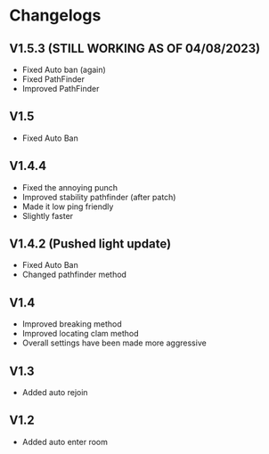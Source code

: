 # Changelogs

## V1.5.3 (STILL WORKING AS OF 04/08/2023)
- Fixed Auto ban (again)
- Fixed PathFinder
- Improved PathFinder


## V1.5
- Fixed Auto Ban


## V1.4.4
- Fixed the annoying punch
- Improved stability pathfinder (after patch)
- Made it low ping friendly
- Slightly faster


## V1.4.2 (Pushed light update)
- Fixed Auto Ban
- Changed pathfinder method


## V1.4
- Improved breaking method
- Improved locating clam method
- Overall settings have been made more aggressive

## V1.3 
- Added auto rejoin

## V1.2
- Added auto enter room
